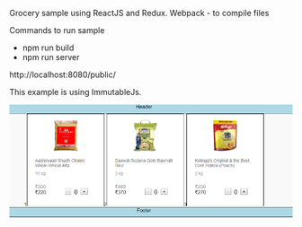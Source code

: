 Grocery sample using ReactJS and Redux.
Webpack - to compile files 

Commands to run sample 

  - npm run build
  - npm run server

http://localhost:8080/public/

This example is using ImmutableJs.

![alt text](https://github.com/rkpuri/my-ekart-immutable-js/blob/master/public/assets/ekart-screenshot.png)
